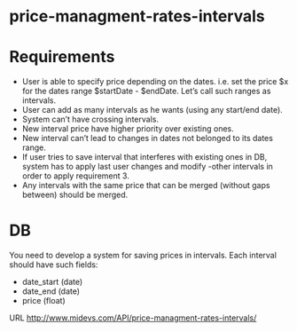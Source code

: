 # price-managment-rates-intervals
# Requirements


 - User is able to specify price depending on the dates. i.e. set the price $x for the
dates range $startDate - $endDate. Let’s call such ranges as intervals.
 - User can add as many intervals as he wants (using any start/end date).
 - System can’t have crossing intervals.
- New interval price have higher priority over existing ones.
- New interval can’t lead to changes in dates not belonged to its dates range.
- If user tries to save interval that interferes with existing ones in DB, system has to apply last user changes and modify -other intervals in order to apply requirement 3.
- Any intervals with the same price that can be merged (without gaps between)
should be merged.

# DB
You need to develop a system for saving prices in intervals. Each interval should have
such fields:
- date_start (date)
- date_end (date)
- price (float)

URL
http://www.midevs.com/API/price-managment-rates-intervals/
